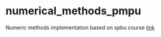 # numerical_methods_pmpu
Numeric methods implementation based on spbu course
[link](http://www.apmath.spbu.ru/ru/structure/depts/is/)